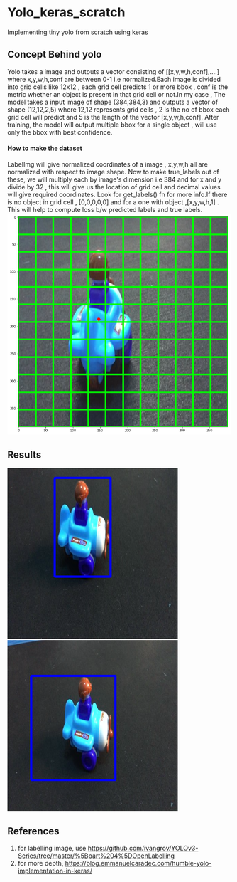# Yolo_keras_scratch
Implementing tiny yolo from scratch using keras
## Concept Behind yolo
Yolo takes a image and outputs a vector consisting of  [[x,y,w,h,conf],....] where x,y,w,h,conf are between 0-1 i.e normalized.Each image is divided into grid cells like 12x12 , each grid cell predicts 1 or more bbox , conf is the metric whether an object is present in that grid cell or not.In my case , The model takes a input image of shape (384,384,3) and outputs a vector of shape (12,12,2,5) where 12,12 represents grid cells , 2 is the no of bbox each grid cell will predict and 5 is the length of the vector [x,y,w,h,conf]. After training, the model will output multiple bbox for a single object , will use only the bbox with best confidence. <br />
#### How to make the dataset
LabelImg will give normalized coordinates of a image , x,y,w,h all are normalized with respect to image shape. Now to make true_labels out of these, we will multiply each by image's dimension i.e 384 and for x and y divide by 32 , this will give us the location of grid cell and decimal values will give required coordinates. Look for get_labels() fn for more info.If there is no object in grid cell , [0,0,0,0,0] and for a one with object ,[x,y,w,h,1] . This will help to compute loss b/w predicted labels and true labels.<br />
![alt text](images/yo.png)
## Results
![alt text](images/download.png)
![alt text](images/download2.png)
## References
1. for labelling image, use https://github.com/ivangrov/YOLOv3-Series/tree/master/%5Bpart%204%5DOpenLabelling
2. for more depth, https://blog.emmanuelcaradec.com/humble-yolo-implementation-in-keras/
